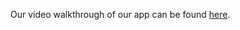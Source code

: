 Our video walkthrough of our app can be found [here](https://www.youtube.com/watch?v=7GJGwYo0qDc&feature=youtu.be).